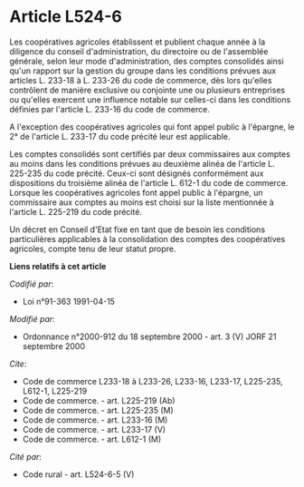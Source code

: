 # Article L524-6

Les coopératives agricoles établissent et publient chaque année à la diligence du conseil d'administration, du directoire ou
de l'assemblée générale, selon leur mode d'administration, des comptes consolidés ainsi qu'un rapport sur la gestion du
groupe dans les conditions prévues aux articles L. 233-18 à L. 233-26 du code de commerce, dès lors qu'elles contrôlent de
manière exclusive ou conjointe une ou plusieurs entreprises ou qu'elles exercent une influence notable sur celles-ci dans les
conditions définies par l'article L. 233-16 du code de commerce.

A l'exception des coopératives agricoles qui font appel public à l'épargne, le 2° de l'article L. 233-17 du code précité leur
est applicable.

Les comptes consolidés sont certifiés par deux commissaires aux comptes au moins dans les conditions prévues au deuxième
alinéa de l'article L. 225-235 du code précité. Ceux-ci sont désignés conformément aux dispositions du troisième alinéa de
l'article L. 612-1 du code de commerce. Lorsque les coopératives agricoles font appel public à l'épargne, un commissaire aux
comptes au moins est choisi sur la liste mentionnée à l'article L. 225-219 du code précité.

Un décret en Conseil d'Etat fixe en tant que de besoin les conditions particulières applicables à la consolidation des
comptes des coopératives agricoles, compte tenu de leur statut propre.

**Liens relatifs à cet article**

_Codifié par_:

  - Loi n°91-363 1991-04-15

_Modifié par_:

  - Ordonnance n°2000-912 du 18 septembre 2000 - art. 3 (V) JORF 21 septembre 2000

_Cite_:

  - Code de commerce L233-18 à L233-26, L233-16, L233-17, L225-235, L612-1, L225-219
  - Code de commerce. - art. L225-219 (Ab)
  - Code de commerce. - art. L225-235 (M)
  - Code de commerce. - art. L233-16 (M)
  - Code de commerce. - art. L233-17 (V)
  - Code de commerce. - art. L612-1 (M)

_Cité par_:

  - Code rural - art. L524-6-5 (V)
